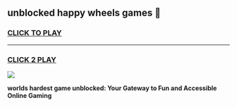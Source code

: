 
## unblocked happy wheels games 👋
<h3>
<a href="https://premium.freeplayer.one?title=unblocked_happy_wheels_games&ref=13F">CLICK TO PLAY</a></h3>
<hr>

<h3>
<a href="https://premium.freeplayer.one?title=unblocked_happy_wheels_games&ref=13F">CLICK 2 PLAY</a>
  
</h3>

<a href="https://premium.freeplayer.one?title=unblocked_happy_wheels_games&ref=12F/"><img src="https://clearcache.store/games.png"></a>


**worlds hardest game unblocked: Your Gateway to Fun and Accessible Online Gaming**
